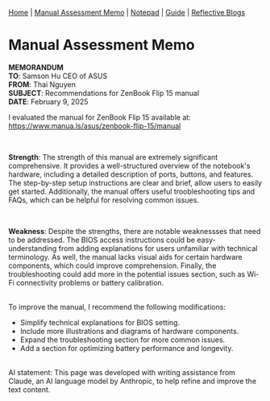 [Home](index.md) | [Manual Assessment Memo](manual_assessment_memo.md) | [Notepad](notepad.md) | [Guide](soon.md) | [Reflective Blogs](reflective_blogs.md) 

# Manual Assessment Memo

**MEMORANDUM**  
**TO**: Samson Hu CEO of ASUS  
**FROM**: Thai Nguyen  
**SUBJECT**: Recommendations for ZenBook Flip 15 manual  
**DATE**: February 9, 2025  


I evaluated the manual for ZenBook Flip 15 available at:  <https://www.manua.ls/asus/zenbook-flip-15/manual>

<br>

**Strength**: The strength of this manual are extremely significant comprehensive. It provides a well-structured overview of the notebook's hardware, including a detailed description of ports, buttons, and features. The step-by-step setup instructions are clear and brief, allow users to easily get started. Additionally, the manual offers useful troobleshooting tips and FAQs, which can be helpful for resolving common issues.  

<br>

**Weakness**: Despite the strengths, there are notable weaknessses that need to be addressed. The BIOS access instructions could be easy-understanding from adding explanations for users unfamiliar with technical terminology. As well, the manual lacks visual aids for certain hardware components, which could improve comprehension. Finally, the troubleshooting could add more in the potential issues section, such as Wi-Fi connectivity problems or battery calibration.  

<br>
To improve the manual, I recommend the following modifications:

- Simplify technical explanations for BIOS setting.
- Include more illustrations and diagrams of hardware components.
- Expand the troubleshooting section for more common issues.
- Add a section for optimizing battery performance and longevity.

<br>
AI statement: This page was developed with writing assistance from Claude, an AI language model by Anthropic, to help refine and improve the text content.
